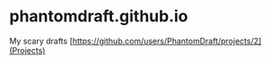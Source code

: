 # phantomdraft.github.io
My scary drafts
[https://github.com/users/PhantomDraft/projects/2](Projects)
